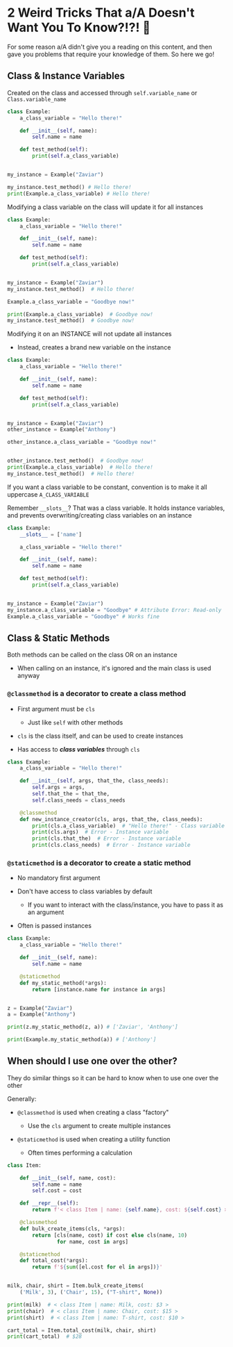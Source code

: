 # 2 Weird Tricks That a/A Doesn't Want You To Know?!?! 🤪

For some reason a/A didn't give you a reading on this content, and then gave you problems that require your knowledge of them. So here we go!

## Class & Instance Variables

Created on the class and accessed through `self.variable_name` or `Class.variable_name`

```py
class Example:
    a_class_variable = "Hello there!"

    def __init__(self, name):
        self.name = name

    def test_method(self):
        print(self.a_class_variable)


my_instance = Example("Zaviar")

my_instance.test_method() # Hello there!
print(Example.a_class_variable) # Hello there!
```

Modifying a class variable on the class will update it for all instances

```py
class Example:
    a_class_variable = "Hello there!"

    def __init__(self, name):
        self.name = name

    def test_method(self):
        print(self.a_class_variable)


my_instance = Example("Zaviar")
my_instance.test_method()  # Hello there!

Example.a_class_variable = "Goodbye now!"

print(Example.a_class_variable)  # Goodbye now!
my_instance.test_method()  # Goodbye now!
```

Modifying it on an INSTANCE will not update all instances

- Instead, creates a brand new variable on the instance

```py
class Example:
    a_class_variable = "Hello there!"

    def __init__(self, name):
        self.name = name

    def test_method(self):
        print(self.a_class_variable)


my_instance = Example("Zaviar")
other_instance = Example("Anthony")

other_instance.a_class_variable = "Goodbye now!"


other_instance.test_method()  # Goodbye now!
print(Example.a_class_variable)  # Hello there!
my_instance.test_method()  # Hello there!
```

If you want a class variable to be constant, convention is to make it all uppercase `A_CLASS_VARIABLE`

Remember `__slots__`? That was a class variable. It holds instance variables, and prevents overwriting/creating class variables on an instance

```py
class Example:
    __slots__ = ['name']

    a_class_variable = "Hello there!"

    def __init__(self, name):
        self.name = name

    def test_method(self):
        print(self.a_class_variable)


my_instance = Example("Zaviar")
my_instance.a_class_variable = "Goodbye" # Attribute Error: Read-only
Example.a_class_variable = "Goodbye" # Works fine
```

## Class & Static Methods

Both methods can be called on the class OR on an instance

- When calling on an instance, it's ignored and the main class is used anyway

### `@classmethod` is a decorator to create a class method

- First argument must be `cls`
  - Just like `self` with other methods
- `cls` is the class itself, and can be used to create instances

- Has access to **_class variables_** through `cls`

```py
class Example:
    a_class_variable = "Hello there!"

    def __init__(self, args, that_the, class_needs):
        self.args = args,
        self.that_the = that_the,
        self.class_needs = class_needs

    @classmethod
    def new_instance_creator(cls, args, that_the, class_needs):
        print(cls.a_class_variable)  # "Hello there!" - Class variable
        print(cls.args)  # Error - Instance variable
        print(cls.that_the)  # Error - Instance variable
        print(cls.class_needs)  # Error - Instance variable
```

### `@staticmethod` is a decorator to create a static method

- No mandatory first argument

- Don't have access to class variables by default

  - If you want to interact with the class/instance, you have to pass it as an argument

- Often is passed instances

```py
class Example:
    a_class_variable = "Hello there!"

    def __init__(self, name):
        self.name = name

    @staticmethod
    def my_static_method(*args):
        return [instance.name for instance in args]


z = Example("Zaviar")
a = Example("Anthony")

print(z.my_static_method(z, a)) # ['Zaviar', 'Anthony']

print(Example.my_static_method(a)) # ['Anthony']
```

## When should I use one over the other?

They do similar things so it can be hard to know when to use one over the other

Generally:

- `@classmethod` is used when creating a class "factory"

  - Use the `cls` argument to create multiple instances

- `@staticmethod` is used when creating a utility function
  - Often times performing a calculation

```py
class Item:

    def __init__(self, name, cost):
        self.name = name
        self.cost = cost

    def __repr__(self):
        return f'< class Item | name: {self.name}, cost: ${self.cost} >'

    @classmethod
    def bulk_create_items(cls, *args):
        return [cls(name, cost) if cost else cls(name, 10)
                for name, cost in args]

    @staticmethod
    def total_cost(*args):
        return f'${sum([el.cost for el in args])}'


milk, chair, shirt = Item.bulk_create_items(
    ('Milk', 3), ('Chair', 15), ("T-shirt", None))

print(milk)  # < class Item | name: Milk, cost: $3 >
print(chair)  # < class Item | name: Chair, cost: $15 >
print(shirt)  # < class Item | name: T-shirt, cost: $10 >

cart_total = Item.total_cost(milk, chair, shirt)
print(cart_total)  # $28
```
